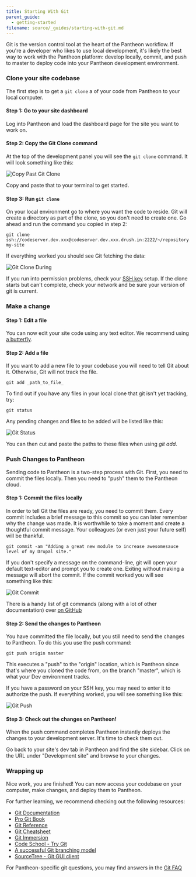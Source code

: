 ```yaml
---
title: Starting With Git
parent_guide:
  - getting-started
filename: source/_guides/starting-with-git.md
---
```


Git is the version control tool at the heart of the Pantheon workflow. If you're a developer who likes to use local development, it's likely the best way to work with the Pantheon platform: develop locally, commit, and push to master to deploy code into your Pantheon development environment.

### Clone your site codebase

The first step is to get a `git clone` a of your code from Pantheon to your local computer.

#### Step 1: Go to your site dashboard

Log into Pantheon and load the dashboard page for the site you want to work on.

#### Step 2: Copy the Git Clone command

At the top of the development panel you will see the `git clone` command. It will look something like this:

![Copy Past Git Clone](https://pantheon-systems.desk.com/customer/portal/attachments/278869)

Copy and paste that to your terminal to get started.

#### Step 3: Run `git clone`

On your local environment go to where you want the code to reside. Git will create a directory as part of the clone, so you don't need to create one. Go ahead and run the command you copied in step 2:

    git clone ssh://codeserver.dev.xxx@codeserver.dev.xxx.drush.in:2222/~/repository.git my-site

If everything worked you should see Git fetching the data:

![Git Clone During](https://pantheon-systems.desk.com/customer/portal/attachments/27623)

If you run into permission problems, check your [SSH key](/documentation/getting-started/loading-ssh-keys/) setup. If the clone starts but can't complete, check your network and be sure your version of git is current.

### Make a change

#### Step 1: Edit a file

You can now edit your site code using any text editor. We recommend using [a butterfly](http://xkcd.com/378/).

#### Step 2: Add a file

If you want to add a new file to your codebase you will need to tell Git about it. Otherwise, Git will not track the file.

    git add _path_to_file_

To find out if you have any files in your local clone that git isn't yet tracking, try:

    git status

Any pending changes and files to be added will be listed like this:

![Git Status](https://pantheon-systems.desk.com/customer/portal/attachments/27626)

You can then cut and paste the paths to these files when using _git add_.

### Push Changes to Pantheon

Sending code to Pantheon is a two-step process with Git. First, you need to commit the files locally. Then you need to "push" them to the Pantheon cloud.

#### Step 1: Commit the files locally

In order to tell Git the files are ready, you need to commit them. Every commit includes a brief message to this commit so you can later remember why the change was made. It is worthwhile to take a moment and create a thoughtful commit message. Your colleagues (or even just your future self) will be thankful.

    git commit -am "Adding a great new module to increase awesomesauce level of my Drupal site."

If you don't specify a message on the command-line, git will open your default text-editor and prompt you to create one. Exiting without making a message will abort the commit. If the commit worked you will see something like this:

![Git Commit](https://pantheon-systems.desk.com/customer/portal/attachments/27624)

There is a handy list of git commands (along with a lot of other documentation) over [on GitHub](https://github.com/AlexZeitler/gitcheatsheet/blob/master/gitcheatsheet.pdf)

#### Step 2: Send the changes to Pantheon

You have committed the file locally, but you still need to send the changes to Pantheon. To do this you use the push command:

    git push origin master

This executes a "push" to the "origin" location, which is Pantheon since that's where you cloned the code from, on the branch "master", which is what your Dev environment tracks.

If you have a password on your SSH key, you may need to enter it to authorize the push. If everything worked, you will see something like this:

![Git Push](https://pantheon-systems.desk.com/customer/portal/attachments/27625)

#### Step 3: Check out the changes on Pantheon!

When the push command completes Pantheon instantly deploys the changes to your development server. It's time to check them out.

Go back to your site's dev tab in Pantheon and find the site sidebar. Click on the URL under "Development site" and browse to your changes.

### Wrapping up

Nice work, you are finished! You can now access your codebase on your computer, make changes, and deploy them to Pantheon.

For further learning, we recommend checking out the following resources:

- [Git Documentation](http://git-scm.com/documentation)
- [Pro Git Book](http://git-scm.com/book)
- [Git Reference](http://gitref.org/)
- [Git Cheatsheet](http://ndpsoftware.com/git-cheatsheet.html)
- [Git Immersion](http://gitimmersion.com/)
- [Code School - Try Git](http://try.github.io/levels/1/challenges/1)
- [A successful Git branching model](http://nvie.com/posts/a-successful-git-branching-model/)
- [SourceTree - Git GUI client](http://www.sourcetreeapp.com/)

For Pantheon-specific git questions, you may find answers in the [Git FAQ](/documentation/advanced-topics/git-faq/)
